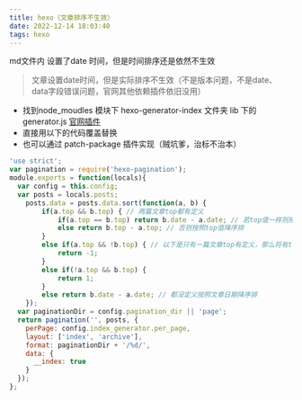 ```yaml
---
title: hexo（文章排序不生效）
date: 2022-12-14 18:03:40
tags: hexo
---
```


md文件内 设置了date 时间，但是时间排序还是依然不生效

<!-- more -->

> 文章设置date时间，但是实际排序不生效（不是版本问题，不是date、data字段错误问题，官网其他依赖插件依旧没用）

- 找到node_moudles 模块下 hexo-generator-index 文件夹 lib 下的 generator.js [官网插件](https://hexo.io/plugins/)
- 直接用以下的代码覆盖替换
- 也可以通过 patch-package 插件实现（贼坑爹，治标不治本）

```js
'use strict';
var pagination = require('hexo-pagination');
module.exports = function(locals){
  var config = this.config;
  var posts = locals.posts;
    posts.data = posts.data.sort(function(a, b) {
        if(a.top && b.top) { // 两篇文章top都有定义
            if(a.top == b.top) return b.date - a.date; // 若top值一样则按照文章日期降序排
            else return b.top - a.top; // 否则按照top值降序排
        }
        else if(a.top && !b.top) { // 以下是只有一篇文章top有定义，那么将有top的排在前面（这里用异或操作居然不行233）
            return -1;
        }
        else if(!a.top && b.top) {
            return 1;
        }
        else return b.date - a.date; // 都没定义按照文章日期降序排
    });
  var paginationDir = config.pagination_dir || 'page';
  return pagination('', posts, {
    perPage: config.index_generator.per_page,
    layout: ['index', 'archive'],
    format: paginationDir + '/%d/',
    data: {
      __index: true
    }
  });
};
```
<!-- more -->
